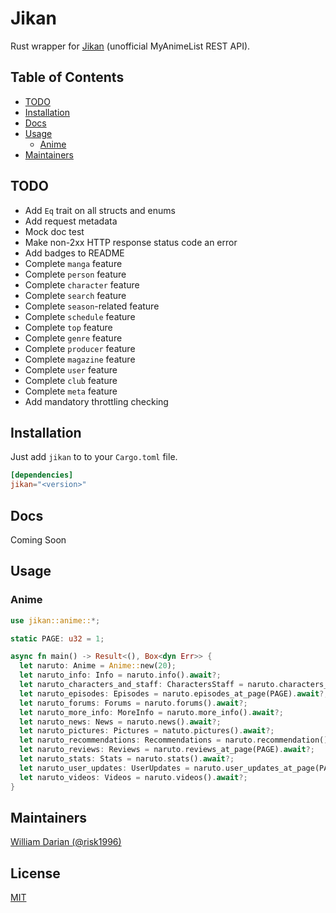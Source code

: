 # Jikan

Rust wrapper for [Jikan](https://jikan.moe) (unofficial MyAnimeList REST API).

## Table of Contents

- [TODO](#todo)
- [Installation](#installation)
- [Docs](#docs)
- [Usage](#usage)
  - [Anime](#anime)
- [Maintainers](#maintainers)

## TODO

- Add `Eq` trait on all structs and enums
- Add request metadata
- Mock doc test
- Make non-2xx HTTP response status code an error
- Add badges to README
- Complete `manga` feature
- Complete `person` feature
- Complete `character` feature
- Complete `search` feature
- Complete `season`-related feature
- Complete `schedule` feature
- Complete `top` feature
- Complete `genre` feature
- Complete `producer` feature
- Complete `magazine` feature
- Complete `user` feature
- Complete `club` feature
- Complete `meta` feature
- Add mandatory throttling checking

## Installation

Just add `jikan` to to your `Cargo.toml` file.

```toml
[dependencies]
jikan="<version>"
```

## Docs

Coming Soon

## Usage

### Anime

```rust
use jikan::anime::*;

static PAGE: u32 = 1;

async fn main() -> Result<(), Box<dyn Err>> {
  let naruto: Anime = Anime::new(20);
  let naruto_info: Info = naruto.info().await?;
  let naruto_characters_and_staff: CharactersStaff = naruto.characters_staff().await?;
  let naruto_episodes: Episodes = naruto.episodes_at_page(PAGE).await?;
  let naruto_forums: Forums = naruto.forums().await?;
  let naruto_more_info: MoreInfo = naruto.more_info().await?;
  let naruto_news: News = naruto.news().await?;
  let naruto_pictures: Pictures = natuto.pictures().await?;
  let naruto_recommendations: Recommendations = naruto.recommendation().await?;
  let naruto_reviews: Reviews = naruto.reviews_at_page(PAGE).await?;
  let naruto_stats: Stats = naruto.stats().await?;
  let naruto_user_updates: UserUpdates = naruto.user_updates_at_page(PAGE).await?;
  let naruto_videos: Videos = naruto.videos().await?;
}
```

## Maintainers

[William Darian (@risk1996)](https://github.com/risk1996)

## License

[MIT](https://github.com/risk1996/jikan/blob/master/LICENSE)

